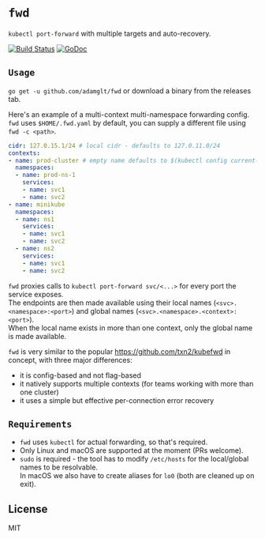 # `fwd`

`kubectl port-forward` with multiple targets and auto-recovery. 

[![Build Status](https://travis-ci.org/adamglt/fwd.svg?branch=master)](https://travis-ci.org/adamglt/fwd) [![GoDoc](https://godoc.org/github.com/adamglt/fwd?status.svg)](https://godoc.org/github.com/adamglt/fwd)

## `Usage`

`go get -u github.com/adamglt/fwd` or download a binary from the releases tab.
  
Here's an example of a multi-context multi-namespace forwarding config.  
`fwd` uses `$HOME/.fwd.yaml` by default, you can supply a different file using `fwd -c <path>`.

```yaml
cidr: 127.0.15.1/24 # local cidr - defaults to 127.0.11.0/24
contexts:
- name: prod-cluster # empty name defaults to $(kubectl config current-context)
  namespaces:
  - name: prod-ns-1
    services:
    - name: svc1
    - name: svc2
- name: minikube
  namespaces:
  - name: ns1
    services:
    - name: svc1
    - name: svc2
  - name: ns2
    services:
    - name: svc1
    - name: svc2

``` 

`fwd` proxies calls to `kubectl port-forward svc/<...>` for every port the service exposes.  
The endpoints are then made available using their local names (`<svc>.<namespace>:<port>`) and global names (`<svc>.<namespace>.<context>:<port>`).  
When the local name exists in more than one context, only the global name is made available.

`fwd` is very similar to the popular https://github.com/txn2/kubefwd in concept, with three major differences:
- it is config-based and not flag-based
- it natively supports multiple contexts (for teams working with more than one cluster)
- it uses a simple but effective per-connection error recovery

## `Requirements`

- `fwd` uses `kubectl` for actual forwarding, so that's required.
- Only Linux and macOS are supported at the moment (PRs welcome). 
- `sudo` is required - the tool has to modify `/etc/hosts` for the local/global names to be resolvable.  
In macOS we also have to create aliases for `lo0` (both are cleaned up on exit).

## License

MIT
